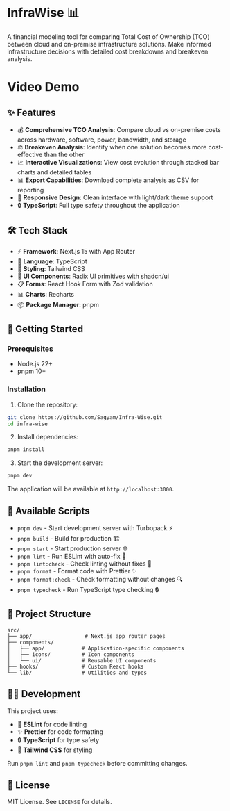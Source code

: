 # InfraWise 📊

A financial modeling tool for comparing Total Cost of Ownership (TCO) between cloud and on-premise infrastructure solutions. Make informed infrastructure decisions with detailed cost breakdowns and breakeven analysis.

# Video Demo

## ✨ Features

- 💰 **Comprehensive TCO Analysis**: Compare cloud vs on-premise costs across hardware, software, power, bandwidth, and storage
- ⚖️ **Breakeven Analysis**: Identify when one solution becomes more cost-effective than the other
- 📈 **Interactive Visualizations**: View cost evolution through stacked bar charts and detailed tables
- 📊 **Export Capabilities**: Download complete analysis as CSV for reporting
- 🎨 **Responsive Design**: Clean interface with light/dark theme support
- 🔒 **TypeScript**: Full type safety throughout the application

## 🛠️ Tech Stack

- ⚡ **Framework**: Next.js 15 with App Router
- 📝 **Language**: TypeScript
- 🎨 **Styling**: Tailwind CSS
- 🧩 **UI Components**: Radix UI primitives with shadcn/ui
- 📋 **Forms**: React Hook Form with Zod validation
- 📊 **Charts**: Recharts
- 📦 **Package Manager**: pnpm

## 🚀 Getting Started

### Prerequisites

- Node.js 22+ 
- pnpm 10+

### Installation

1. Clone the repository:
```bash
git clone https://github.com/Sagyam/Infra-Wise.git
cd infra-wise
```

2. Install dependencies:
```bash
pnpm install
```

3. Start the development server:
```bash
pnpm dev
```

The application will be available at `http://localhost:3000`.

## 📜 Available Scripts

- `pnpm dev` - Start development server with Turbopack ⚡
- `pnpm build` - Build for production 🏗️
- `pnpm start` - Start production server 🌐
- `pnpm lint` - Run ESLint with auto-fix 🧹
- `pnpm lint:check` - Check linting without fixes 👀
- `pnpm format` - Format code with Prettier ✨
- `pnpm format:check` - Check formatting without changes 🔍
- `pnpm typecheck` - Run TypeScript type checking 🔒

## 📁 Project Structure

```
src/
├── app/                 # Next.js app router pages
├── components/
│   ├── app/            # Application-specific components
│   ├── icons/          # Icon components
│   └── ui/             # Reusable UI components
├── hooks/              # Custom React hooks
└── lib/                # Utilities and types
```

## 🧑‍💻 Development

This project uses:
- 🧹 **ESLint** for code linting
- ✨ **Prettier** for code formatting
- 🔒 **TypeScript** for type safety
- 🎨 **Tailwind CSS** for styling

Run `pnpm lint` and `pnpm typecheck` before committing changes.

## 📄 License

MIT License. See `LICENSE` for details.